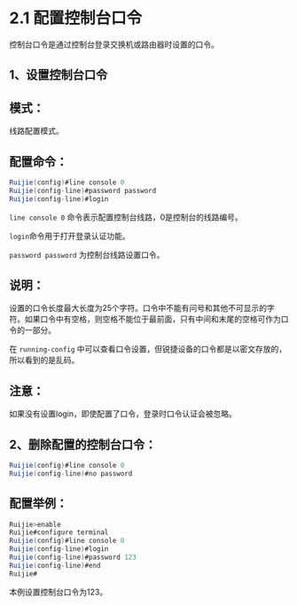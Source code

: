 # 2.1 配置控制台口令

控制台口令是通过控制台登录交换机或路由器时设置的口令。

## 1、设置控制台口令

## 模式：

线路配置模式。

## 配置命令：

```java
Ruijie(config)#line console 0
Ruijie(config-line)#password password
Ruijie(config-line)#login
```

`line console 0` 命令表示配置控制台线路，0是控制台的线路编号。

`login`命令用于打开登录认证功能。

`password password` 为控制台线路设置口令。

## 说明：

设置的口令长度最大长度为25个字符。口令中不能有问号和其他不可显示的字符。如果口令中有空格，则空格不能位于最前面，只有中间和末尾的空格可作为口令的一部分。

在 `running-config` 中可以查看口令设置，但锐捷设备的口令都是以密文存放的，所以看到的是乱码。

## 注意：

如果没有设置login，即使配置了口令，登录时口令认证会被忽略。

## 2、删除配置的控制台口令：

```java
Ruijie(config)#line console 0
Ruijie(config-line)#no password
```

## 配置举例：

```java
Ruijie>enable
Ruijie#configure terminal
Ruijie(config)#line console 0
Ruijie(config-line)#login
Ruijie(config-line)#password 123
Ruijie(config-line)#end
Ruijie#
```

本例设置控制台口令为123。

